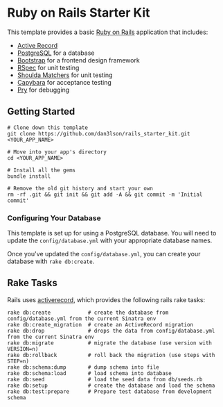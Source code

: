 # Ruby on Rails Starter Kit

This template provides a basic [Ruby on Rails](http://rubyonrails.org) application
that includes:

- [Active Record](http://guides.rubyonrails.org/active_record_querying.html)
- [PostgreSQL](http://www.postgresql.org/) for a database
- [Bootstrap](http://getbootstrap.com) for a frontend design framework
- [RSpec](https://github.com/rspec/rspec) for unit testing
- [Shoulda Matchers](https://github.com/thoughtbot/shoulda-matchers) for unit testing
- [Capybara](https://github.com/jnicklas/capybara) for acceptance testing
- [Pry](https://github.com/pry/pry) for debugging

## Getting Started

```no-highlight
# Clone down this template
git clone https://github.com/dan3lson/rails_starter_kit.git <YOUR_APP_NAME>

# Move into your app's directory
cd <YOUR_APP_NAME>

# Install all the gems
bundle install

# Remove the old git history and start your own
rm -rf .git && git init && git add -A && git commit -m 'Initial commit'
```

### Configuring Your Database

This template is set up for using a PostgreSQL database. You will need to update the
`config/database.yml` with your appropriate database names.

Once you've updated the `config/database.yml`, you can create your database with
`rake db:create`.

## Rake Tasks

Rails uses [activerecord](http://guides.rubyonrails.org/active_record_basics.html),
which provides the following rails rake tasks:

```no-highlight
rake db:create            # create the database from config/database.yml from the current Sinatra env
rake db:create_migration  # create an ActiveRecord migration
rake db:drop              # drops the data from config/database.yml from the current Sinatra env
rake db:migrate           # migrate the database (use version with VERSION=n)
rake db:rollback          # roll back the migration (use steps with STEP=n)
rake db:schema:dump       # dump schema into file
rake db:schema:load       # load schema into database
rake db:seed              # load the seed data from db/seeds.rb
rake db:setup             # create the database and load the schema
rake db:test:prepare      # Prepare test database from development schema
```
